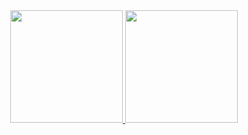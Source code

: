 

<div align="center">
  <a href="https://github.com/gb-saraiva">
  <img height="180em" src="https://github-readme-stats.vercel.app/api?username=gb-saraiva&show_icons=true&hide_border=true&theme=midnight-purple&locale=pt-br&include_all_commits=true&hide=contribs"/>
  <img height="180em" src="https://github-readme-stats.vercel.app/api/top-langs/?username=gb-saraiva&layout=compact&langs_count=10&theme=midnight-purple&hide_border=true&locale=pt-br"/>
